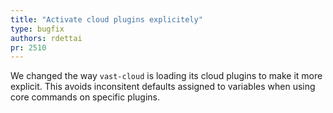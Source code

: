 ```yaml
---
title: "Activate cloud plugins explicitely"
type: bugfix
authors: rdettai
pr: 2510
---
```


We changed the way `vast-cloud` is loading its cloud plugins to make it more
explicit. This avoids inconsitent defaults assigned to variables when using core
commands on specific plugins.
